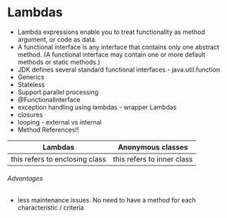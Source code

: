 # Lambdas

- Lambda expressions enable you to treat functionality as method argument, or code as data.
- A functional interface is any interface that contains only one abstract method. (A functional interface may contain one or more default methods or static methods.)
- JDK defines several standard functional interfaces - java.util.function
- Generics
- Stateless
- Support parallel processing
- @FunctionalInterface
- exception handling using lambdas - wrapper Lambdas
- closures
- looping - external vs internal 
- Method References!!

Lambdas | Anonymous classes
--- | ----
this refers to enclosing class | this refers to inner class
###### Advantages
- less maintenance issues. No need to have a method for each characteristic / criteria
